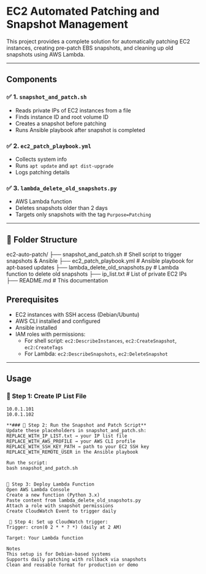 # EC2 Automated Patching and Snapshot Management

This project provides a complete solution for automatically patching EC2 instances, creating pre-patch EBS snapshots, and cleaning up old snapshots using AWS Lambda.

---

## Components

### ✅ 1. `snapshot_and_patch.sh`
- Reads private IPs of EC2 instances from a file
- Finds instance ID and root volume ID
- Creates a snapshot before patching
- Runs Ansible playbook after snapshot is completed

### ✅ 2. `ec2_patch_playbook.yml`
- Collects system info
- Runs `apt update` and `apt dist-upgrade`
- Logs patching details

### ✅ 3. `lambda_delete_old_snapshots.py`
- AWS Lambda function
- Deletes snapshots older than 2 days
- Targets only snapshots with the tag `Purpose=Patching`

---
## 📁 Folder Structure

ec2-auto-patch/
├── snapshot_and_patch.sh # Shell script to trigger snapshots & Ansible
├── ec2_patch_playbook.yml # Ansible playbook for apt-based updates
├── lambda_delete_old_snapshots.py # Lambda function to delete old snapshots
├── ip_list.txt # List of private EC2 IPs
├── README.md # This documentation


## Prerequisites

- EC2 instances with SSH access (Debian/Ubuntu)
- AWS CLI installed and configured
- Ansible installed
- IAM roles with permissions:
  - For shell script: `ec2:DescribeInstances`, `ec2:CreateSnapshot`, `ec2:CreateTags`
  - For Lambda: `ec2:DescribeSnapshots`, `ec2:DeleteSnapshot`

---

## Usage

### 🔹 Step 1: Create IP List File

```text
10.0.1.101
10.0.1.102

**### 🔹 Step 2: Run the Snapshot and Patch Script**
Update these placeholders in snapshot_and_patch.sh:
REPLACE_WITH_IP_LIST.txt → your IP list file
REPLACE_WITH_AWS_PROFILE → your AWS CLI profile
REPLACE_WITH_SSH_KEY_PATH → path to your EC2 SSH key
REPLACE_WITH_REMOTE_USER in the Ansible playbook

Run the script:
bash snapshot_and_patch.sh


🔹 Step 3: Deploy Lambda Function
Open AWS Lambda Console
Create a new function (Python 3.x)
Paste content from lambda_delete_old_snapshots.py
Attach a role with snapshot permissions
Create CloudWatch Event to trigger daily

 🔹 Step 4: Set up CloudWatch trigger:
Trigger: cron(0 2 * * ? *) (daily at 2 AM)

Target: Your Lambda function

Notes
This setup is for Debian-based systems
Supports daily patching with rollback via snapshots
Clean and reusable format for production or demo
